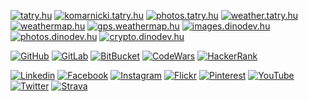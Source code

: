 <a href="https://tatry.hu" target="_blank"><img src="https://img.shields.io/badge/TATRY.HU-dd0031?style=for-the-badge&logo=angular&logoColor=white" alt="tatry.hu" title="tatry.hu"></a>
<a href="https://komarnicki.tatry.hu" target="_blank"><img src="https://img.shields.io/badge/KOMARNICKI.TATRY.HU-000000?style=for-the-badge&logo=html5&logoColor=white" alt="komarnicki.tatry.hu" title="komarnicki.tatry.hu"></a>
<a href="https://photos.tatry.hu" target="_blank"><img src="https://img.shields.io/badge/PHOTOS.TATRY.HU-41b883?style=for-the-badge&logo=vue.js&logoColor=white" alt="photos.tatry.hu" title="photos.tatry.hu"></a>
<a href="https://weather.tatry.hu" target="_blank"><img src="https://img.shields.io/badge/WEATHER.TATRY.HU-ff3e00?style=for-the-badge&logo=svelte&logoColor=white" alt="weather.tatry.hu" title="weather.tatry.hu"></a>
<a href="https://weathermap.hu" target="_blank"><img src="https://img.shields.io/badge/WEATHERMAP.HU-00dc82?style=for-the-badge&logo=nuxtdotjs&logoColor=white" alt="weathermap.hu" title="weathermap.hu"></a>
<a href="https://gps.weathermap.hu" target="_blank"><img src="https://img.shields.io/badge/GPS.WEATHERMAP.HU-ff3e00?style=for-the-badge&logo=svelte&logoColor=white" alt="gps.weathermap.hu" title="gps.weathermap.hu"></a>
<a href="https://images.dinodev.hu" target="_blank"><img src="https://img.shields.io/badge/IMAGES.DINODEV.HU-000000?style=for-the-badge&logo=next.js&logoColor=white" alt="images.dinodev.hu" title="images.dinodev.hu"></a>
<a href="https://photos.dinodev.hu" target="_blank"><img src="https://img.shields.io/badge/PHOTOS.DINODEV.HU-000000?style=for-the-badge&logo=next.js&logoColor=white" alt="photos.dinodev.hu" title="photos.dinodev.hu"></a>
<a href="https://crypto.dinodev.hu" target="_blank"><img src="https://img.shields.io/badge/CRYPTO.DINODEV.HU-61dafb?style=for-the-badge&logo=react&logoColor=black" alt="crypto.dinodev.hu" title="crypto.dinodev.hu"></a>

<a href="https://github.com/orbanszlrd" target="_blank"><img src="https://img.shields.io/badge/GitHub-100000?style=for-the-badge&logo=github&logoColor=white" alt="GitHub" title="GitHub"></a>
<a href="https://gitlab.com/orbanszlrd" target="_blank"><img src="https://img.shields.io/badge/GitLab-330F63?style=for-the-badge&logo=gitlab&logoColor=white" alt="GitLab" title="GitLab"></a>
<a href="https://bitbucket.org/orbanszlrd" target="_blank"><img src="https://img.shields.io/badge/Bitbucket-0747a6?style=for-the-badge&logo=bitbucket&logoColor=white" alt="BitBucket" title="BitBucket"></a>
<a href="https://www.codewars.com/users/orbanszlrd" target="_blank"><img src="https://img.shields.io/badge/Codewars-B1361E?style=for-the-badge&logo=Codewars&logoColor=white" alt="CodeWars" title="CodeWars"></a>
<a href="https://www.hackerrank.com/orbanszlrd" target="_blank"><img src="https://img.shields.io/badge/-Hackerrank-2EC866?style=for-the-badge&logo=HackerRank&logoColor=white" alt="HackerRank" title="HackerRank"></a>

<a href="https://www.linkedin.com/in/orban-szilard" target="_blank"><img src="https://img.shields.io/badge/LinkedIn-0077B5?style=for-the-badge&logo=linkedin&logoColor=white" alt="Linkedin" title="Linkedin"></a>
<a href="https://www.facebook.com/opofa" target="_blank"><img src="https://img.shields.io/badge/Facebook-1877F2?style=for-the-badge&logo=facebook&logoColor=white" alt="Facebook" title="Facebook"></a>
<a href="https://www.instagram.com/orbanszlrd" target="_blank"><img src="https://img.shields.io/badge/Instagram-E4405F?style=for-the-badge&logo=instagram&logoColor=white" alt="Instagram" title="Instagram"></a>
<a href="https://www.flickr.com/photos/169700756@N06/albums" target="_blank"><img src="https://img.shields.io/badge/Flickr-0063DC?style=for-the-badge&logo=flickr&logoColor=white" alt="Flickr" title="Flickr"></a>
<a href="https://www.pinterest.com/tatry_hu" target="_blank"><img src="https://img.shields.io/badge/Pinterest-%23E60023.svg?&style=for-the-badge&logo=Pinterest&logoColor=white" alt="Pinterest" title="Pinterest"></a>
<a href="https://www.youtube.com/c/SzilardOrban" target="_blank"><img src="https://img.shields.io/badge/YouTube-FF0000?style=for-the-badge&logo=youtube&logoColor=white" alt="YouTube" title="YouTube"></a>
<a href="https://twitter.com/tatry_hu" target="_blank"><img src="https://img.shields.io/badge/Twitter-1DA1F2?style=for-the-badge&logo=twitter&logoColor=white" alt="Twitter" title="Twitter"></a>
<a href="https://www.strava.com/athletes/28214591" target="_blank"><img src="https://img.shields.io/badge/STRAVA-FC4C02?style=for-the-badge&logo=strava&logoColor=white" alt="Strava" title="Strava"></a>

